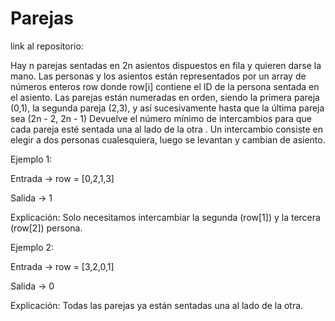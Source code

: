 # Parejas

link al repositorio: 

Hay n parejas sentadas en 2n asientos dispuestos en fila y quieren darse la mano.
Las personas y los asientos están representados por un array de números enteros row
donde row[i] contiene el ID de la persona sentada en el asiento. Las parejas están
numeradas en orden, siendo la primera pareja (0,1), la segunda pareja (2,3), y así
sucesivamente hasta que la última pareja sea (2n - 2, 2n - 1)
Devuelve el número mínimo de intercambios para que cada pareja esté sentada una al lado
de la otra . Un intercambio consiste en elegir a dos personas cualesquiera, luego se
levantan y cambian de asiento.

Ejemplo 1:

Entrada -> row = [0,2,1,3]

Salida -> 1

Explicación: Solo necesitamos intercambiar la segunda (row[1]) y la
tercera (row[2]) persona.

Ejemplo 2:

Entrada -> row = [3,2,0,1]

Salida -> 0

Explicación: Todas las parejas ya están sentadas una al lado de la otra.
